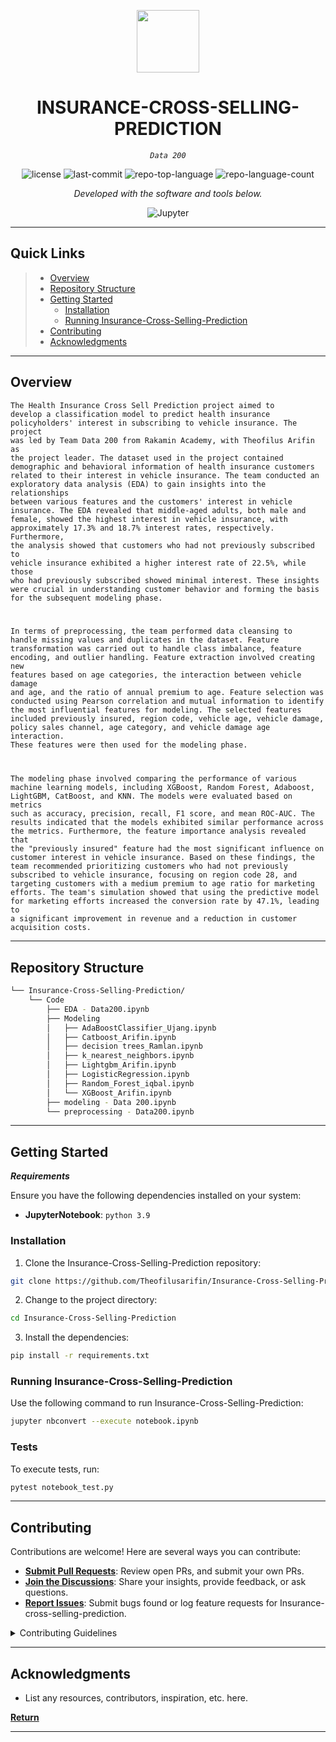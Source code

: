 <p align="center">
  <img src="https://img.icons8.com/external-tal-revivo-regular-tal-revivo/96/external-readme-is-a-easy-to-build-a-developer-hub-that-adapts-to-the-user-logo-regular-tal-revivo.png" width="100" />
</p>
<p align="center">
    <h1 align="center">INSURANCE-CROSS-SELLING-PREDICTION</h1>
</p>
<p align="center">
    <em><code>Data 200</code></em>
</p>
<p align="center">
	<img src="https://img.shields.io/github/license/Theofilusarifin/Insurance-Cross-Selling-Prediction?style=flat&color=0080ff" alt="license">
	<img src="https://img.shields.io/github/last-commit/Theofilusarifin/Insurance-Cross-Selling-Prediction?style=flat&color=0080ff" alt="last-commit">
	<img src="https://img.shields.io/github/languages/top/Theofilusarifin/Insurance-Cross-Selling-Prediction?style=flat&color=0080ff" alt="repo-top-language">
	<img src="https://img.shields.io/github/languages/count/Theofilusarifin/Insurance-Cross-Selling-Prediction?style=flat&color=0080ff" alt="repo-language-count">
<p>
<p align="center">
		<em>Developed with the software and tools below.</em>
</p>
<p align="center">
	<img src="https://img.shields.io/badge/Jupyter-F37626.svg?style=flat&logo=Jupyter&logoColor=white" alt="Jupyter">
</p>
<hr>

##  Quick Links

> - [ Overview](#-overview)
> - [ Repository Structure](#-repository-structure)
> - [ Getting Started](#-getting-started)
>   - [ Installation](#-installation)
>   - [ Running Insurance-Cross-Selling-Prediction](#-running-Insurance-Cross-Selling-Prediction)
> - [ Contributing](#-contributing)
> - [ Acknowledgments](#-acknowledgments)

---

##  Overview

<code>The Health Insurance Cross Sell Prediction project aimed to develop a classification model to predict health insurance policyholders' interest in subscribing to vehicle insurance. The project was led by Team Data 200 from Rakamin Academy, with Theofilus Arifin as the project leader. The dataset used in the project contained demographic and behavioral information of health insurance customers related to their interest in vehicle insurance. The team conducted an exploratory data analysis (EDA) to gain insights into the relationships between various features and the customers' interest in vehicle insurance. The EDA revealed that middle-aged adults, both male and female, showed the highest interest in vehicle insurance, with approximately 17.3% and 18.7% interest rates, respectively. Furthermore, the analysis showed that customers who had not previously subscribed to vehicle insurance exhibited a higher interest rate of 22.5%, while those who had previously subscribed showed minimal interest. These insights were crucial in understanding customer behavior and forming the basis for the subsequent modeling phase.

In terms of preprocessing, the team performed data cleansing to handle missing values and duplicates in the dataset. Feature transformation was carried out to handle class imbalance, feature encoding, and outlier handling. Feature extraction involved creating new features based on age categories, the interaction between vehicle damage and age, and the ratio of annual premium to age. Feature selection was conducted using Pearson correlation and mutual information to identify the most influential features for modeling. The selected features included previously insured, region code, vehicle age, vehicle damage, policy sales channel, age category, and vehicle damage age interaction. These features were then used for the modeling phase.

The modeling phase involved comparing the performance of various machine learning models, including XGBoost, Random Forest, Adaboost, LightGBM, CatBoost, and KNN. The models were evaluated based on metrics such as accuracy, precision, recall, F1 score, and mean ROC-AUC. The results indicated that the models exhibited similar performance across the metrics. Furthermore, the feature importance analysis revealed that the "previously insured" feature had the most significant influence on customer interest in vehicle insurance. Based on these findings, the team recommended prioritizing customers who had not previously subscribed to vehicle insurance, focusing on region code 28, and targeting customers with a medium premium to age ratio for marketing efforts. The team's simulation showed that using the predictive model for marketing efforts increased the conversion rate by 47.1%, leading to a significant improvement in revenue and a reduction in customer acquisition costs.</code>

---

##  Repository Structure

```sh
└── Insurance-Cross-Selling-Prediction/
    └── Code
        ├── EDA - Data200.ipynb
        ├── Modeling
        │   ├── AdaBoostClassifier_Ujang.ipynb
        │   ├── Catboost_Arifin.ipynb
        │   ├── decision trees_Ramlan.ipynb
        │   ├── k_nearest_neighbors.ipynb
        │   ├── Lightgbm_Arifin.ipynb
        │   ├── LogisticRegression.ipynb
        │   ├── Random_Forest_iqbal.ipynb
        │   └── XGBoost_Arifin.ipynb
        ├── modeling - Data 200.ipynb
        └── preprocessing - Data200.ipynb
```

---

##  Getting Started

***Requirements***

Ensure you have the following dependencies installed on your system:

* **JupyterNotebook**: `python 3.9`

###  Installation

1. Clone the Insurance-Cross-Selling-Prediction repository:

```sh
git clone https://github.com/Theofilusarifin/Insurance-Cross-Selling-Prediction
```

2. Change to the project directory:

```sh
cd Insurance-Cross-Selling-Prediction
```

3. Install the dependencies:

```sh
pip install -r requirements.txt
```

###  Running Insurance-Cross-Selling-Prediction

Use the following command to run Insurance-Cross-Selling-Prediction:

```sh
jupyter nbconvert --execute notebook.ipynb
```

###  Tests

To execute tests, run:

```sh
pytest notebook_test.py
```

---


##  Contributing

Contributions are welcome! Here are several ways you can contribute:

- **[Submit Pull Requests](https://github/Theofilusarifin/Insurance-Cross-Selling-Prediction/blob/main/CONTRIBUTING.md)**: Review open PRs, and submit your own PRs.
- **[Join the Discussions](https://github/Theofilusarifin/Insurance-Cross-Selling-Prediction/discussions)**: Share your insights, provide feedback, or ask questions.
- **[Report Issues](https://github/Theofilusarifin/Insurance-Cross-Selling-Prediction/issues)**: Submit bugs found or log feature requests for Insurance-cross-selling-prediction.

<details closed>
    <summary>Contributing Guidelines</summary>

1. **Fork the Repository**: Start by forking the project repository to your GitHub account.
2. **Clone Locally**: Clone the forked repository to your local machine using a Git client.
   ```sh
   git clone https://github.com/Theofilusarifin/Insurance-Cross-Selling-Prediction
   ```
3. **Create a New Branch**: Always work on a new branch, giving it a descriptive name.
   ```sh
   git checkout -b new-feature-x
   ```
4. **Make Your Changes**: Develop and test your changes locally.
5. **Commit Your Changes**: Commit with a clear message describing your updates.
   ```sh
   git commit -m 'Implemented new feature x.'
   ```
6. **Push to GitHub**: Push the changes to your forked repository.
   ```sh
   git push origin new-feature-x
   ```
7. **Submit a Pull Request**: Create a PR against the original project repository. Clearly describe the changes and their motivations.

Once your PR is reviewed and approved, it will be merged into the main branch.

</details>

---

##  Acknowledgments

- List any resources, contributors, inspiration, etc. here.

[**Return**](#-quick-links)

---
